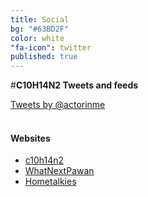 ```yaml
---
title: Social
bg: "#63BD2F"
color: white
"fa-icon": twitter
published: true
---
```

#**C10H14N2 Tweets and feeds**

<div>

<div id="twt" >
<a class="twitter-timeline" href="https://twitter.com/actorinme" data-widget-id="531254831831191552">Tweets by @actorinme</a>
<script>!function(d,s,id){var js,fjs=d.getElementsByTagName(s)[0],p=/^http:/.test(d.location)?'http':'https';if(!d.getElementById(id)){js=d.createElement(s);js.id=id;js.src=p+"://platform.twitter.com/widgets.js";fjs.parentNode.insertBefore(js,fjs);}}(document,"script","twitter-wjs");</script>
</div>


<div id="fbwg" class="fb-like-box" data-href="https://www.facebook.com/C10H14N2thefilm" data-colorscheme="dark" data-show-faces="true" data-header="true" data-stream="false" data-show-border="true">
</div>

<div class="fleft" class="marg">
<br>
<h4 id="webs"><strong>Websites</strong></h4>

<ul>
  <li><a href="https://www.c10h14n2thefilm.com/" target="_blank">c10h14n2</a></li>
  <li><a href="https://www.whatnextpawan.com/" target="_blank">WhatNextPawan</a></li>
  <li><a href="https://www.hometalkies.com/" target="_blank">Hometalkies</a></li>
</ul>

</div>

</div>














